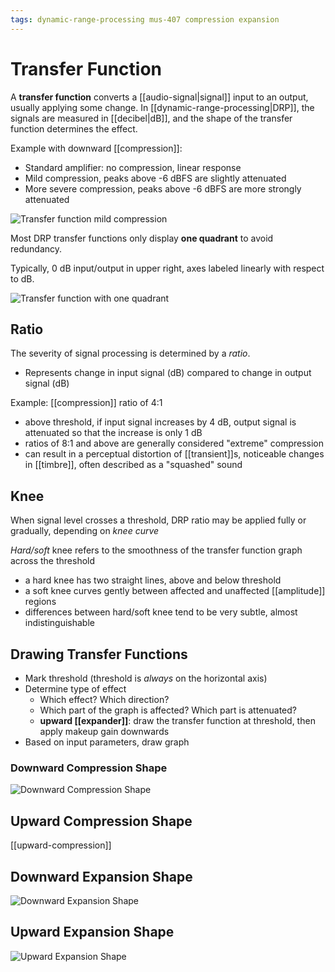 ```yaml
---
tags: dynamic-range-processing mus-407 compression expansion
---
```


# Transfer Function

A **transfer function** converts a [[audio-signal|signal]] input to an output, usually applying some change. In [[dynamic-range-processing|DRP]], the signals are measured in [[decibel|dB]], and the shape of the transfer function determines the effect.

Example with downward [[compression]]:

- Standard amplifier: no compression, linear response
- Mild compression, peaks above -6 dBFS are slightly attenuated
- More severe compression, peaks above -6 dBFS are more strongly attenuated

![Transfer function mild compression](../public/attachments/transfer-function-mild-compression.png)

Most DRP transfer functions only display **one quadrant** to avoid redundancy.

Typically, 0 dB input/output in upper right, axes labeled linearly with respect to dB.

![Transfer function with one quadrant](../public/attachments/transfer-function-one-quadrant.png)

## Ratio

The severity of signal processing is determined by a _ratio_.

- Represents change in input signal (dB) compared to change in output signal (dB)

Example: [[compression]] ratio of 4:1

- above threshold, if input signal increases by 4 dB, output signal is attenuated so that the increase is only 1 dB
- ratios of 8:1 and above are generally considered "extreme" compression
- can result in a perceptual distortion of [[transient]]s, noticeable changes in [[timbre]], often described as a "squashed" sound

## Knee

When signal level crosses a threshold, DRP ratio may be applied fully or gradually, depending on _knee curve_

_Hard/soft_ knee refers to the smoothness of the transfer function graph across the threshold

- a hard knee has two straight lines, above and below threshold
- a soft knee curves gently between affected and unaffected [[amplitude]] regions
- differences between hard/soft knee tend to be very subtle, almost indistinguishable

## Drawing Transfer Functions

- Mark threshold (threshold is _always_ on the horizontal axis)
- Determine type of effect
  - Which effect? Which direction?
  - Which part of the graph is affected? Which part is attenuated?
  - **upward [[expander]]**: draw the transfer function at threshold, then apply makeup gain downwards
- Based on input parameters, draw graph

### Downward Compression Shape

![Downward Compression Shape](../public/attachments/downward-compression-shape.png)

## Upward Compression Shape

[[upward-compression]]

## Downward Expansion Shape

![Downward Expansion Shape](../public/attachments/downward-expansion-shape.png)

## Upward Expansion Shape

![Upward Expansion Shape](../public/attachments/upward-expansion-shape.png)
